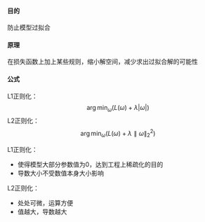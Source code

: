 #### 目的
防止模型过拟合

#### 原理
在损失函数上加上某些规则，缩小解空间，减少求出过拟合解的可能性

#### 公式

L1正则化：
$$
\arg\min_\omega (L(\omega) + \lambda | \omega |)
$$
L2正则化：
$$
\arg\min_\omega (L(\omega) + \lambda \parallel \omega \parallel_2^2)
$$

L1正则化：
+ 使得模型大部分参数值为0，达到工程上稀疏化的目的
+ 导数大小不受数值本身大小影响

L2正则化：
+ 处处可微，运算方便
+ 值越大，导数越大